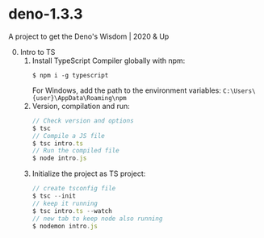 # deno-1.3.3
A project to get the Deno's Wisdom | 2020 &amp; Up

0. Intro to TS
    1. Install TypeScript Compiler globally with npm: 
        ``` 
        $ npm i -g typescript 
        ```
        For Windows, add the path to the environment variables: ```C:\Users\{user}\AppData\Roaming\npm```
    2. Version, compilation and run:
        ```typescript
        // Check version and options
        $ tsc
        // Compile a JS file
        $ tsc intro.ts
        // Run the compiled file
        $ node intro.js
        ```
    3. Initialize the project as TS project:
        ```typescript
        // create tsconfig file
        $ tsc --init
        // keep it running
        $ tsc intro.ts --watch
        // new tab to keep node also running
        $ nodemon intro.js
        ```
